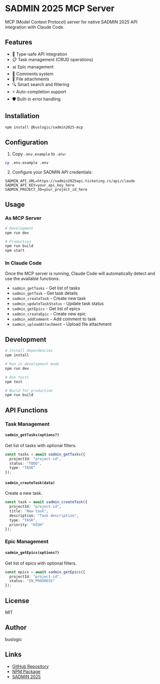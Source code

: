 # SADMIN 2025 MCP Server

MCP (Model Context Protocol) server for native SADMIN 2025 API integration with Claude Code.

## Features

- 🔧 Type-safe API integration
- 📋 Task management (CRUD operations)
- 📊 Epic management
- 💬 Comments system
- 📎 File attachments
- 🔍 Smart search and filtering
- ⚡ Auto-completion support
- 🛡️ Built-in error handling

## Installation

```bash
npm install @buslogic/sadmin2025-mcp
```

## Configuration

1. Copy `.env.example` to `.env`:
```bash
cp .env.example .env
```

2. Configure your SADMIN API credentials:
```env
SADMIN_API_URL=https://sadmin2025api.ticketing.rs/api/claude
SADMIN_API_KEY=your_api_key_here
SADMIN_PROJECT_ID=your_project_id_here
```

## Usage

### As MCP Server

```bash
# Development
npm run dev

# Production
npm run build
npm start
```

### In Claude Code

Once the MCP server is running, Claude Code will automatically detect and use the available functions:

- `sadmin_getTasks` - Get list of tasks
- `sadmin_getTask` - Get task details
- `sadmin_createTask` - Create new task
- `sadmin_updateTaskStatus` - Update task status
- `sadmin_getEpics` - Get list of epics
- `sadmin_createEpic` - Create new epic
- `sadmin_addComment` - Add comment to task
- `sadmin_uploadAttachment` - Upload file attachment

## Development

```bash
# Install dependencies
npm install

# Run in development mode
npm run dev

# Run tests
npm test

# Build for production
npm run build
```

## API Functions

### Task Management

#### `sadmin_getTasks(options?)`
Get list of tasks with optional filters.

```typescript
const tasks = await sadmin_getTasks({
  projectId: "project-id",
  status: "TODO",
  type: "TASK"
});
```

#### `sadmin_createTask(data)`
Create a new task.

```typescript
const task = await sadmin_createTask({
  projectId: "project-id",
  title: "New task",
  description: "Task description",
  type: "TASK",
  priority: "HIGH"
});
```

### Epic Management

#### `sadmin_getEpics(options?)`
Get list of epics with optional filters.

```typescript
const epics = await sadmin_getEpics({
  projectId: "project-id",
  status: "IN_PROGRESS"
});
```

## License

MIT

## Author

buslogic

## Links

- [GitHub Repository](https://github.com/buslogic/sadmin2025-mcp-server)
- [NPM Package](https://www.npmjs.com/package/@buslogic/sadmin2025-mcp)
- [SADMIN 2025](https://sadmin2025.ticketing.rs)